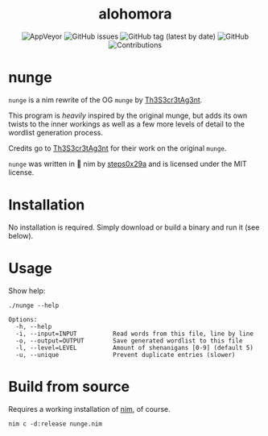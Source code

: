 <h1 align="center">
  	alohomora
</h1>

<p align="center">
    <img alt="AppVeyor" src="https://img.shields.io/appveyor/ci/steps0x29a/nunge?style=plastic">
    <img alt="GitHub issues" src="https://img.shields.io/github/issues/steps0x29a/nunge?style=plastic">
    <img alt="GitHub tag (latest by date)" src="https://img.shields.io/github/v/tag/steps0x29a/nunge?style=plastic">    
    <img alt="GitHub" src="https://img.shields.io/github/license/steps0x29a/nunge?style=plastic">
    <img alt="Contributions" src="https://img.shields.io/badge/contributions-welcome-brightgreen?style=plastic">
</p>

# nunge

`nunge` is a nim rewrite of the OG `munge` by [Th3S3cr3tAg3nt](https://github.com/Th3S3cr3tAg3nt/Munge).

This program is *heavily* inspired by the original munge, but adds its own twists to the inner workings as well as a few more levels of detail to the wordlist generation process.

Credits go to [Th3S3cr3tAg3nt](https://github.com/Th3S3cr3tAg3nt) for their work on the original `munge`.

`nunge` was written in 👑 nim by [steps0x29a](https://github.com/steps0x29a) and is licensed under the MIT license.

# Installation
No installation is required. Simply download or build a binary and run it (see below).

# Usage
Show help:

```
./nunge --help

Options:
  -h, --help
  -i, --input=INPUT          Read words from this file, line by line
  -o, --output=OUTPUT        Save generated wordlist to this file
  -l, --level=LEVEL          Amount of shenanigans [0-9] (default 5)
  -u, --unique               Prevent duplicate entries (slower)

```

# Build from source
Requires a working installation of [nim](https://nim-lang.org/install.html), of course.

```
nim c -d:release nunge.nim
```

